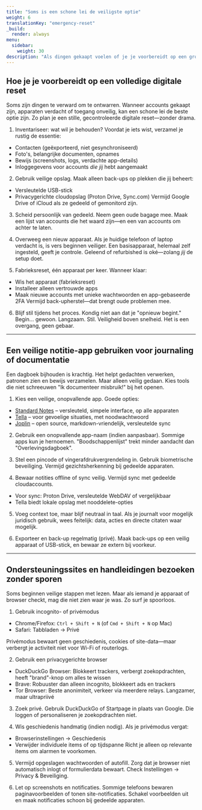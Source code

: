 ```yaml
---
title: "Soms is een schone lei de veiligste optie"
weight: 6
translationKey: "emergency-reset"
_build:
  render: always
menu:
  sidebar:
    weight: 30
description: "Als dingen gekaapt voelen of je je voorbereidt op een grote verandering (zoals verhuizen), begeleiden deze handleidingen je door veilige resets, veilig back-uppen en je sporen wissen. Bouw geruisloos opnieuw op, zonder alarmen te triggeren."
---
```


## Hoe je je voorbereidt op een volledige digitale reset

Soms zijn dingen te verward om te ontwarren. Wanneer accounts gekaapt zijn, apparaten verdacht of toegang onveilig, kan een schone lei de beste optie zijn. Zo plan je een stille, gecontroleerde digitale reset—zonder drama.

1. Inventariseer: wat wil je behouden? Voordat je iets wist, verzamel je rustig de essentie:

* Contacten (geëxporteerd, niet gesynchroniseerd)
* Foto's, belangrijke documenten, opnames
* Bewijs (screenshots, logs, verdachte app-details)
* Inloggegevens voor accounts *die jij* hebt aangemaakt

2. Gebruik veilige opslag. Maak alleen back-ups op plekken die jij beheert:

* Versleutelde USB-stick
* Privacygerichte cloudopslag (Proton Drive, Sync.com)
  Vermijd Google Drive of iCloud als ze gedeeld of gemonitord zijn.

3. Scheid persoonlijk van gedeeld. Neem geen oude bagage mee. Maak een lijst van accounts die het waard zijn—en een van accounts om achter te laten.

4. Overweeg een nieuw apparaat. Als je huidige telefoon of laptop verdacht is, is vers beginnen veiliger. Een basisapparaat, helemaal zelf ingesteld, geeft je controle. Geleend of refurbished is oké—zolang *jij* de setup doet.

5. Fabrieksreset, één apparaat per keer. Wanneer klaar:

* Wis het apparaat (fabrieksreset)
* Installeer alleen vertrouwde apps
* Maak nieuwe accounts met unieke wachtwoorden en app-gebaseerde 2FA
  Vermijd back-upherstel—dat brengt oude problemen mee.

6. Blijf stil tijdens het proces. Kondig niet aan dat je "opnieuw begint." Begin... gewoon. Langzaam. Stil. Veiligheid boven snelheid. Het is een overgang, geen gebaar.

---

## Een veilige notitie-app gebruiken voor journaling of documentatie

Een dagboek bijhouden is krachtig. Het helpt gedachten verwerken, patronen zien en bewijs verzamelen. Maar alleen veilig gedaan. Kies tools die niet schreeuwen "Ik documenteer misbruik!" bij het openen.

1. Kies een veilige, onopvallende app. Goede opties:

* [Standard Notes](https://standardnotes.com) – versleuteld, simpele interface, op alle apparaten
* [Tella](https://tella-app.org) – voor gevoelige situaties, met noodwachtwoord
* [Joplin](https://joplinapp.org) – open source, markdown-vriendelijk, versleutelde sync

2. Gebruik een onopvallende app-naam (indien aanpasbaar). Sommige apps kun je hernoemen. "Boodschappenlijst" trekt minder aandacht dan "Overlevingsdagboek".

3. Stel een pincode of vingerafdrukvergrendeling in. Gebruik biometrische beveiliging. Vermijd gezichtsherkenning bij gedeelde apparaten.

4. Bewaar notities offline of sync veilig. Vermijd sync met gedeelde cloudaccounts.

* Voor sync: Proton Drive, versleutelde WebDAV of vergelijkbaar
* Tella biedt lokale opslag met nooddelete-opties

5. Voeg context toe, maar blijf neutraal in taal. Als je journalt voor mogelijk juridisch gebruik, wees feitelijk: data, acties en directe citaten waar mogelijk.

6. Exporteer en back-up regelmatig (privé). Maak back-ups op een veilig apparaat of USB-stick, en bewaar ze extern bij voorkeur.

---

## Ondersteuningssites en handleidingen bezoeken zonder sporen

Soms beginnen veilige stappen met lezen. Maar als iemand je apparaat of browser checkt, mag die niet zien waar je was. Zo surf je spoorloos.

1. Gebruik incognito- of privémodus

* Chrome/Firefox: `Ctrl + Shift + N` (of `Cmd + Shift + N` op Mac)
* Safari: Tabbladen → Privé

Privémodus bewaart geen geschiedenis, cookies of site-data—maar verbergt je activiteit niet voor Wi-Fi of routerlogs.

2. Gebruik een privacygerichte browser

* DuckDuckGo Browser: Blokkeert trackers, verbergt zoekopdrachten, heeft "brand"-knop om alles te wissen
* Brave: Robuuster dan alleen incognito, blokkeert ads en trackers
* Tor Browser: Beste anonimiteit, verkeer via meerdere relays. Langzamer, maar ultrapriivé

3. Zoek privé. Gebruik DuckDuckGo of Startpage in plaats van Google. Die loggen of personaliseren je zoekopdrachten niet.

4. Wis geschiedenis handmatig (indien nodig). Als je privémodus vergat:

* Browserinstellingen → Geschiedenis
* Verwijder individuele items of op tijdspanne
  Richt je alleen op relevante items om alarmen te voorkomen.

5. Vermijd opgeslagen wachtwoorden of autofill. Zorg dat je browser niet automatisch inlogt of formulierdata bewaart. Check Instellingen → Privacy & Beveiliging.

6. Let op screenshots en notificaties. Sommige telefoons bewaren paginavoorbeelden of tonen site-notificaties. Schakel voorbeelden uit en maak notificaties schoon bij gedeelde apparaten.
